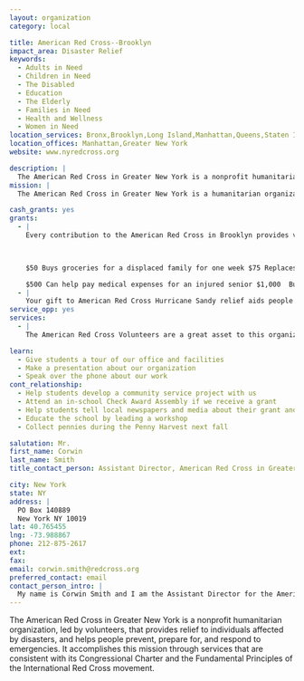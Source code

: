 ```yaml
---
layout: organization
category: local

title: American Red Cross--Brooklyn
impact_area: Disaster Relief
keywords: 
  - Adults in Need
  - Children in Need
  - The Disabled
  - Education
  - The Elderly
  - Families in Need
  - Health and Wellness
  - Women in Need
location_services: Bronx,Brooklyn,Long Island,Manhattan,Queens,Staten Island,Greater New York
location_offices: Manhattan,Greater New York
website: www.nyredcross.org

description: |
  The American Red Cross in Greater New York is a nonprofit humanitarian organization, led by volunteers, that provides relief to individuals affected by disasters, and helps people prevent, prepare for, and respond to emergencies. It accomplishes this mission through services that are consistent with its Congressional Charter and the Fundamental Principles of the International Red Cross movement.
mission: |
  The American Red Cross in Greater New York is a humanitarian organization, led by volunteers, that provides relief to victims of disasters and helps people prevent, prepare for, and respond to emergencies. It accomplishes this mission through services that are consistent with its Congressional Charter <http://www.redcross.org/museum/history/charter.asp> and the Fundamental Principles of the International Red Cross movement <http://www.ifrc.org/what/values/principles/index.asp>.  

cash_grants: yes
grants: 
  - |
    Every contribution to the American Red Cross in Brooklyn provides vital services and resources to victims in need.. Here are some examples of how your contributions help.

    

    $50 Buys groceries for a displaced family for one week $75 Replaces prescription glasses melted by fire $100 Clothes a child who's lost everything from shoes to mittens $200.00 buys 40 warm blankets.

    $500 Can help pay medical expenses for an injured senior $1,000  Buys fifty home clean-up kits for use after fire or flood $1,500 Is the average cost of disaster relief for a family $2,500 Supports an Emergency Response Vehicle to feed and care for people in a disaster area $5,000 Trains 50 volunteers to assist thousands during a disaster 
  - |
    Your gift to American Red Cross Hurricane Sandy relief aids people affected by tropical activity in New York, helping the Red Cross prepare for and respond to the storms, and provide services such as food, shelter and emotional support to those affected across the state.
service_opp: yes
services: 
  - |
    The American Red Cross Volunteers are a great asset to this organization. The need for volunteers are in demand because they assist with disasters as well as presenting children programs and also. Educating children how to help themselves and others.

learn: 
  - Give students a tour of our office and facilities
  - Make a presentation about our organization
  - Speak over the phone about our work
cont_relationship: 
  - Help students develop a community service project with us
  - Attend an in-school Check Award Assembly if we receive a grant
  - Help students tell local newspapers and media about their grant and/or project with us
  - Educate the school by leading a workshop
  - Collect pennies during the Penny Harvest next fall

salutation: Mr.
first_name: Corwin
last_name: Smith
title_contact_person: Assistant Director, American Red Cross in Greater New York in Staten Island and Brooklyn

city: New York
state: NY
address: |
  PO Box 140889    
  New York NY 10019
lat: 40.765455
lng: -73.988867
phone: 212-875-2617
ext: 
fax: 
email: corwin.smith@redcross.org
preferred_contact: email
contact_person_intro: |
  My name is Corwin Smith and I am the Assistant Director for the American Red Cross in Staten Island and Brooklyn.  I must say, all the schools we have had the pleasure in working with have been very helpful and welcoming.  All proceeds have been greatly appreciated and we look forward to working together this year!
---
```

The American Red Cross in Greater New York is a nonprofit humanitarian organization, led by volunteers, that provides relief to individuals affected by disasters, and helps people prevent, prepare for, and respond to emergencies. It accomplishes this mission through services that are consistent with its Congressional Charter and the Fundamental Principles of the International Red Cross movement.